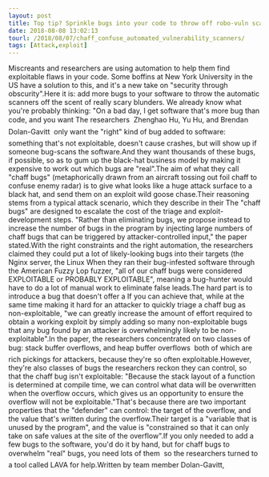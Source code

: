 ```yaml
---
layout: post
title: Top tip? Sprinkle bugs into your code to throw off robo-vuln scanners
date: 2018-08-08 13:02:13
tourl: /2018/08/07/chaff_confuse_automated_vulnerability_scanners/
tags: [Attack,exploit]
---
```

Miscreants and researchers are using automation to help them find exploitable flaws in your code. Some boffins at New York University in the US have a solution to this, and it's a new take on "security through obscurity".Here it is: add more bugs to your software to throw the automatic scanners off the scent of really scary blunders. We already know what you're probably thinking: "On a bad day, I get software that's more bug than code, and you want The researchers  Zhenghao Hu, Yu Hu, and Brendan Dolan-Gavitt  only want the "right" kind of bug added to software: something that's not exploitable, doesn't cause crashes, but will show up if someone bug-scans the software.And they want thousands of these bugs, if possible, so as to gum up the black-hat business model by making it expensive to work out which bugs are "real".The aim of what they call "chaff bugs" (metaphorically drawn from an aircraft tossing out foil chaff to confuse enemy radar) is to give what looks like a huge attack surface to a black hat, and send them on an exploit wild goose chase.Their reasoning stems from a typical attack scenario, which they describe in their The "chaff bugs" are designed to escalate the cost of the triage and exploit-development steps. "Rather than eliminating bugs, we propose instead to increase the number of bugs in the program by injecting large numbers of chaff bugs that can be triggered by attacker-controlled input," the paper stated.With the right constraints and the right automation, the researchers claimed they could put a lot of likely-looking bugs into their targets (the Nginx server, the Linux When they ran their bug-infested software through the American Fuzzy Lop fuzzer, "all of our chaff bugs were considered EXPLOITABLE or PROBABLY EXPLOITABLE", meaning a bug-hunter would have to do a lot of manual work to eliminate false leads.The hard part is to introduce a bug that doesn't offer a If you can achieve that, while at the same time making it hard for an attacker to quickly triage a chaff bug as non-exploitable, "we can greatly increase the amount of effort required to obtain a working exploit by simply adding so many non-exploitable bugs that any bug found by an attacker is overwhelmingly likely to be non-exploitable".In the paper, the researchers concentrated on two classes of bug: stack buffer overflows, and heap buffer overflows  both of which are rich pickings for attackers, because they're so often exploitable.However, they're also classes of bugs the researchers reckon they can control, so that the chaff bug isn't exploitable: "Because the stack layout of a function is determined at compile time, we can control what data will be overwritten when the overflow occurs, which gives us an opportunity to ensure the overflow will not be exploitable."That's because there are two important properties that the "defender" can control: the target of the overflow, and the value that's written during the overflow.Their target is a "variable that is unused by the program", and the value is "constrained so that it can only take on safe values at the site of the overflow".If you only needed to add a few bugs to the software, you'd do it by hand, but for chaff bugs to overwhelm "real" bugs, you need lots of them  so the researchers turned to a tool called LAVA for help.Written by team member Dolan-Gavitt, 